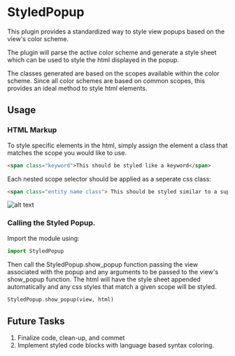 # StyledPopup
This plugin provides a standardized way to style view popups based on the view's color scheme.

The plugin will parse the active color scheme and generate a style sheet which can be used to style the html displayed in the popup.

The classes generated are based on the scopes available within the color scheme. Since all color schemes are based on common scopes, this provides an ideal method to style html elements.

## Usage

### HTML Markup

To style specific elements in the html, simply assign the element a class that matches the scope you would like to use.

```html
<span class="keyword">This should be styled like a keyword</span>
```

Each nested scope selector should be applied as a seperate css class:

```html
<span class="entity name class"> This should be styled similar to a support type within the color scheme</span>
```

![alt text](http://huotmedia.com/github/StyledPopup/images/screen_1.png)

### Calling the Styled Popup.

Import the module using:

```python
import StyledPopup
```

Then call the StyledPopup.show_popup function passing the view associated with the popup and any arguments to be passed to the view's show_popup function. The html will have the style sheet appended automatically and any css styles that match a given scope will be styled.

```python
StyledPopup.show_popup(view, html)
```

## Future Tasks

1. Finalize code, clean-up, and commet
2. Implement styled code blocks with language based syntax coloring.

